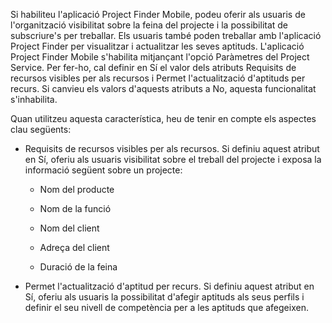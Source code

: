 Si habiliteu l'aplicació Project Finder Mobile, podeu oferir als usuaris de l'organització visibilitat sobre la feina del projecte i la possibilitat de subscriure's per treballar. Els usuaris també poden treballar amb l'aplicació Project Finder per visualitzar i actualitzar les seves aptituds. L'aplicació Project Finder Mobile s'habilita mitjançant l'opció Paràmetres del Project Service. Per fer-ho, cal definir en Sí el valor dels atributs Requisits de recursos visibles per als recursos i Permet l'actualització d'aptituds per recurs. Si canvieu els valors d'aquests atributs a No, aquesta funcionalitat s'inhabilita.  
  
 Quan utilitzeu aquesta característica, heu de tenir en compte els aspectes clau següents:  
  
-   Requisits de recursos visibles per als recursos. Si definiu aquest atribut en Sí, oferiu als usuaris visibilitat sobre el treball del projecte i exposa la informació següent sobre un projecte:  
  
    -   Nom del producte  
  
    -   Nom de la funció  
  
    -   Nom del client  
  
    -   Adreça del client  
  
    -   Duració de la feina  
  
-   Permet l'actualització d'aptitud per recurs. Si definiu aquest atribut en Sí, oferiu als usuaris la possibilitat d'afegir aptituds als seus perfils i definir el seu nivell de competència per a les aptituds que afegeixen.
